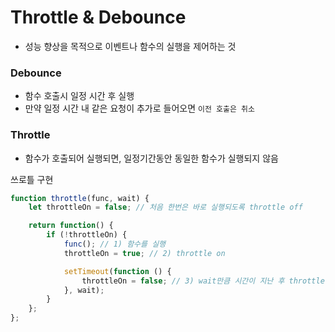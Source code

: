 # Throttle & Debounce

- 성능 향상을 목적으로 이벤트나 함수의 실행을 제어하는 것

### Debounce

- 함수 호출시 일정 시간 후 실행
- 만약 일정 시간 내 같은 요청이 추가로 들어오면 `이전 호출은 취소`

### Throttle

- 함수가 호출되어 실행되면, 일정기간동안 동일한 함수가 실행되지 않음

쓰로틀 구현
```JavaScript
function throttle(func, wait) {
	let throttleOn = false; // 처음 한번은 바로 실행되도록 throttle off

	return function() {
		if (!throttleOn) {
			func(); // 1) 함수를 실행
			throttleOn = true; // 2) throttle on

			setTimeout(function () {
				throttleOn = false; // 3) wait만큼 시간이 지난 후 throttle이 off 되면서 다시 실행 가능
			}, wait);
		}
	};
};
```
